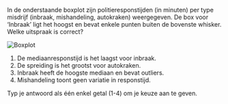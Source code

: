 In de onderstaande boxplot zijn politieresponstijden (in minuten) per type misdrijf (inbraak, mishandeling, autokraken) weergegeven. De box voor ‘Inbraak’ ligt het hoogst en bevat enkele punten buiten de bovenste whisker. Welke uitspraak is correct?

![Boxplot](q14_boxplot_responstijd.png)

1.	De mediaanresponstijd is het laagst voor inbraak.
2.	De spreiding is het grootst voor autokraken.
3.	Inbraak heeft de hoogste mediaan en bevat outliers.
4.	Mishandeling toont geen variatie in responstijd.

Typ je antwoord als één enkel getal (1-4) om je keuze aan te geven.